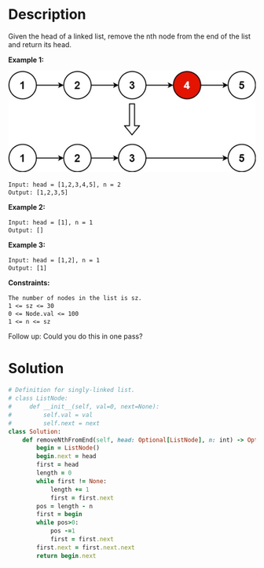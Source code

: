# Description
Given the head of a linked list, remove the nth node from the end of the list and return its head.

**Example 1:**

![](https://github.com/JiayingLi0803/StrugglingLeetCode/blob/main/Figures/Problem19.jpg)
```
Input: head = [1,2,3,4,5], n = 2
Output: [1,2,3,5]
```
**Example 2:**
```
Input: head = [1], n = 1
Output: []
```
**Example 3:**
```
Input: head = [1,2], n = 1
Output: [1]
```
**Constraints:**
```
The number of nodes in the list is sz.
1 <= sz <= 30
0 <= Node.val <= 100
1 <= n <= sz
```
Follow up: Could you do this in one pass?
# Solution
```ruby
# Definition for singly-linked list.
# class ListNode:
#     def __init__(self, val=0, next=None):
#         self.val = val
#         self.next = next
class Solution:
    def removeNthFromEnd(self, head: Optional[ListNode], n: int) -> Optional[ListNode]:
        begin = ListNode()
        begin.next = head
        first = head
        length = 0
        while first != None:
            length += 1
            first = first.next
        pos = length - n
        first = begin
        while pos>0:
            pos -=1
            first = first.next
        first.next = first.next.next
        return begin.next
```
